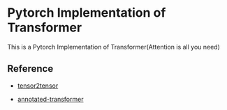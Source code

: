 # Pytorch Implementation of Transformer

This is a Pytorch Implementation of Transformer(Attention is all you need)

## Reference

- [tensor2tensor](https://github.com/tensorflow/tensor2tensor/blob/master/tensor2tensor/layers/common_layers.py)

- [annotated-transformer](https://github.com/harvardnlp/annotated-transformer/)

